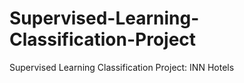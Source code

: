 # Supervised-Learning-Classification-Project
Supervised Learning Classification Project: INN Hotels
